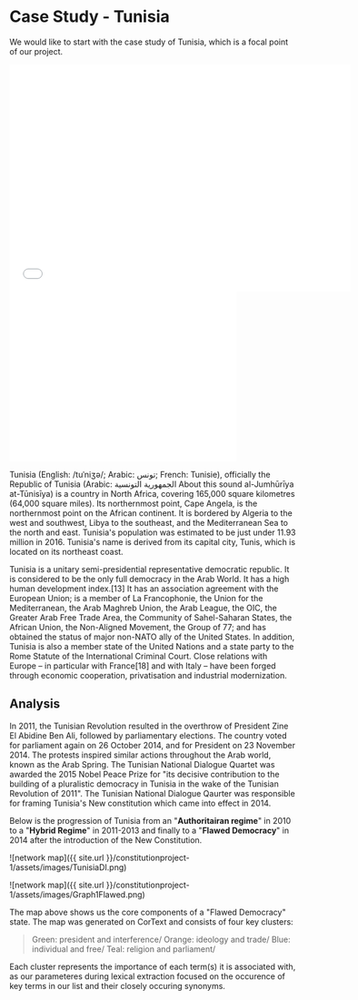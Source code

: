 # Case Study - Tunisia 
 
 We would like to start with the case study of Tunisia, which is a focal point of our project. 
 
 <iframe src="/constitutionproject-1/assets/images/Tunisia.png" frameborder="0" width="600" height="400" allowfullscreen></iframe> <iframe src="/constitutionproject-1/assets/images/CoAT.svg" frameborder="0" width="400" height="300" allowfullscreen></iframe>
 
Tunisia (English: /tuˈniʒə/; Arabic: تونس‎; French: Tunisie), officially the Republic of Tunisia (Arabic: الجمهورية التونسية‎ About this sound al-Jumhūrīya at-Tūnisīya) is a country in North Africa, covering 165,000 square kilometres (64,000 square miles). Its northernmost point, Cape Angela, is the northernmost point on the African continent. It is bordered by Algeria to the west and southwest, Libya to the southeast, and the Mediterranean Sea to the north and east. Tunisia's population was estimated to be just under 11.93 million in 2016. Tunisia's name is derived from its capital city, Tunis, which is located on its northeast coast.

Tunisia is a unitary semi-presidential representative democratic republic. It is considered to be the only full democracy in the Arab World. It has a high human development index.[13] It has an association agreement with the European Union; is a member of La Francophonie, the Union for the Mediterranean, the Arab Maghreb Union, the Arab League, the OIC, the Greater Arab Free Trade Area, the Community of Sahel-Saharan States, the African Union, the Non-Aligned Movement, the Group of 77; and has obtained the status of major non-NATO ally of the United States. In addition, Tunisia is also a member state of the United Nations and a state party to the Rome Statute of the International Criminal Court. Close relations with Europe – in particular with France[18] and with Italy – have been forged through economic cooperation, privatisation and industrial modernization. 

 
 
## Analysis 

In 2011, the Tunisian Revolution resulted in the overthrow of President Zine El Abidine Ben Ali, followed by parliamentary elections. The country voted for parliament again on 26 October 2014, and for President on 23 November 2014. The protests inspired similar actions throughout the Arab world, known as the Arab Spring. The Tunisian National Dialogue Quartet was awarded the 2015 Nobel Peace Prize for "its decisive contribution to the building of a pluralistic democracy in Tunisia in the wake of the Tunisian Revolution of 2011". The Tunisian National Dialogue Qaurter was responsible for framing Tunisia's New constitution which came into effect in 2014. 
 
 Below is the progression of Tunisia from an "<b>Authoritairan regime</b>" in 2010 to a "<b>Hybrid Regime</b>" in 2011-2013 and finally to a "<b>Flawed Democracy</b>" in 2014 after the introduction of the New Constitution. 
 
![network map]({{ site.url }}/constitutionproject-1/assets/images/TunisiaDI.png) 

 ![network map]({{ site.url }}/constitutionproject-1/assets/images/Graph1Flawed.png)  
 
The map above shows us the core components of a "Flawed Democracy" state. The map was generated on CorText and consists of four key clusters: 
 
> Green: president and interference/
> Orange: ideology and trade/
> Blue: individual and free/
> Teal: religion and parliament/
 
Each cluster represents the importance of each term(s) it is associated with, as our parameteres during lexical extraction focused on the occurence of key terms in our list and their closely occuring synonyms. 

